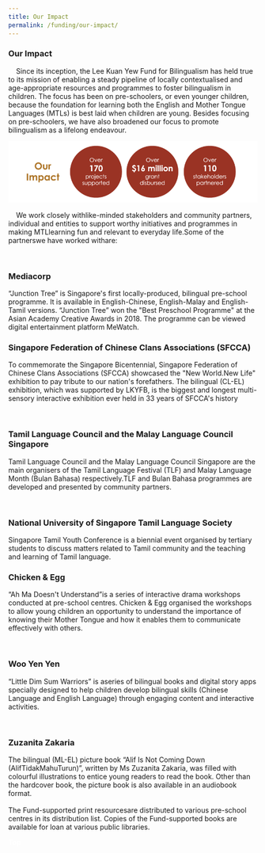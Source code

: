 ```yaml
---
title: Our Impact
permalink: /funding/our-impact/
---
```


###  Our Impact
<div><p>&nbsp;&nbsp;&nbsp;&nbsp;Since its inception, the Lee Kuan Yew Fund for Bilingualism has held true to its mission of enabling a steady pipeline of locally contextualised and age-appropriate resources and programmes to foster bilingualism in children.  The focus has been on pre-schoolers, or even younger children, because the foundation for learning both the English and Mother Tongue Languages (MTLs) is best laid when children are young.  Besides focusing on pre-schoolers, we have also broadened our focus to promote bilingualism as a lifelong endeavour. </p>
 <img border="0" src="/images/our-impact.png" class="responsive">
<div><p>&nbsp;&nbsp;&nbsp;&nbsp;We work closely withlike-minded stakeholders and community partners, individual and entities to support worthy initiatives and programmes in making MTLlearning fun and relevant to everyday life.Some of the partnerswe have worked withare:</p></div></div><br/>
<div><h3>Mediacorp</h3>
<div><p>“Junction Tree” is Singapore's first locally-produced, bilingual pre-school programme. It is available in English-Chinese, English-Malay and English-Tamil versions. “Junction Tree” won the "Best Preschool Programme" at the Asian Academy Creative Awards in 2018. The programme can be viewed digital entertainment platform MeWatch.</p></div></div>
<div><h3>Singapore Federation of Chinese Clans Associations (SFCCA)</h3>
<div><p>To commemorate the Singapore Bicentennial, Singapore Federation of Chinese Clans Associations (SFCCA) showcased the "New World.New Life" exhibition to pay tribute to our nation's forefathers. The bilingual (CL-EL) exhibition, which was supported by LKYFB, is the biggest and longest multi-sensory interactive exhibition ever held in 33 years of SFCCA's history</p></div><br/>
<div><h3>Tamil Language Council and the Malay Language Council Singapore </h3>
<div><p>Tamil Language Council and the Malay Language Council Singapore are the main organisers of the Tamil Language Festival (TLF) and Malay Language Month (Bulan Bahasa) respectively.TLF and Bulan Bahasa programmes are developed and presented by community partners. </p></div></div><br/>
<div><h3>National University of Singapore Tamil Language Society</h3>
 <div><p>Singapore Tamil Youth Conference is a biennial event organised by tertiary students to discuss matters related to Tamil community and the teaching and learning of Tamil language.</p></div></div>
<div><h3>Chicken & Egg</h3>
  <div><p>“Ah Ma Doesn't Understand”is a series of interactive drama workshops conducted at pre-school centres.  Chicken & Egg organised the workshops to allow young children an opportunity to understand the importance of knowing their Mother Tongue and how it enables them to communicate effectively with others.</p></div></div><br/>
<div><h3>Woo Yen Yen</h3>
  <div><p>“Little Dim Sum Warriors” is aseries of bilingual books and digital story apps specially designed to help children develop bilingual skills (Chinese Language and English Language) through engaging content and interactive activities.</p></div></div><br/>
<div><h3>Zuzanita Zakaria</h3>
  <div><p>The bilingual (ML-EL) picture book “Alif Is Not Coming Down (AlifTidakMahuTurun)”, written by Ms Zuzanita Zakaria, was filled with colourful illustrations to entice young readers to read the book. Other than the hardcover book, the picture book is also available in an audiobook format.<br/> 
   <br/>
  The Fund-supported print resourcesare distributed to various pre-school centres in its distribution list. Copies of the Fund-supported books are available for loan at various public libraries.</p></div></div>

<div class="btntop"><a href="#top" style="text-decoration:none;"><span style="color:white"><b>Top</b></span></a></div>
